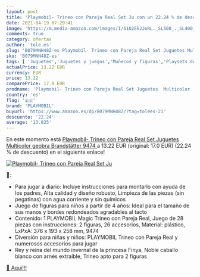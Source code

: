 ```yaml
---
layout: post
title: 'Playmobil- Trineo con Pareja Real Set Ju con un 22.24 % de descuento'
date: 2021-04-19 07:29:41
image: 'https://m.media-amazon.com/images/I/51O2Ek2JuRL._SL500_._SL400_.jpg'
comments: true
category: ofertas
author: 'tole.es'
slug: 'B079MNH48Z-es Playmobil- Trineo con Pareja Real Set Juguetes Multicolor...'
sku: 'B079MNH48Z-es'
tags: [ 'Juguetes','Juguetes y juegos','Muñecos y figuras','Playsets de figuras de juguete para niños','playmobil','playmobil-', ]
actualPrice: 13.22 EUR
currency: EUR
price: 13.22
comparePrice: 17.0 EUR
prodname: 'Playmobil- Trineo con Pareja Real Set Juguetes  Multicolor  geobra Brandstätter 9474 '
country: 'es'
flag: '🇪🇸'
brand: 'PLAYMOBIL'
buyurl: 'https://www.amazon.es/dp/B079MNH48Z/?tag=tolees-21'
descuento: '22.24'
average: '13.025'
---
```


En este momento está [Playmobil- Trineo con Pareja Real Set Juguetes  Multicolor  geobra Brandstätter 9474 ](https://www.amazon.es/dp/B079MNH48Z/?tag=tolees-21) a 13.22 EUR (original: 17.0 EUR) (22.24 %  de descuento) en el siguiente enlace!

[![Playmobil- Trineo con Pareja Real Set Ju](https://m.media-amazon.com/images/I/51O2Ek2JuRL._SL500_._SL400_.jpg)](https://www.amazon.es/dp/B079MNH48Z/?tag=tolees-21)

🔎:

- Para jugar a diario: Incluye instrucciones para montarlo con ayuda de los padres, Alta calidad y diseño robusto, Limpieza de las piezas (sin pegatinas) con agua corriente y sin químicos
- Juego de figuras para niños a partir de 4 años: Ideal para el tamaño de sus manos y bordes redondeados agradables al tacto
- Contenido: 1 PLAYMOBIL Magic Trineo con Pareja Real, Juego de 28 piezas con instrucciones: 2 figuras, 26 accesorios, Material: plástico, LxPxA: 376 x 193 x 258 mm, 9474
- Diversión para niñas y niños: PLAYMOBIL Trineo con Pareja Real y numerosos accesorios para jugar
- Rey y reina del mundo invernal de la princesa Finya, Noble caballo blanco con arnés extraíble, Trineo apto para 2 figuras

[🛒 Aquí!!!](https://www.amazon.es/dp/B079MNH48Z/?tag=tolees-21)
